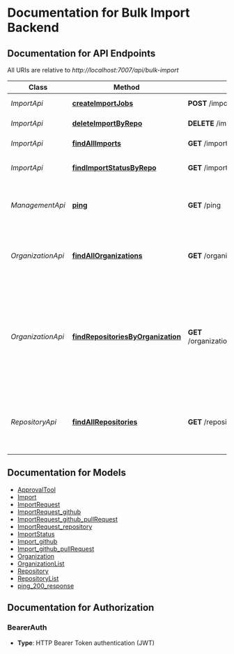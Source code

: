 # Documentation for Bulk Import Backend

<a name="documentation-for-api-endpoints"></a>
## Documentation for API Endpoints

All URIs are relative to *http://localhost:7007/api/bulk-import*

| Class | Method | HTTP request | Description |
|------------ | ------------- | ------------- | -------------|
| *ImportApi* | [**createImportJobs**](Apis/ImportApi.md#createimportjobs) | **POST** /imports | Submit Import Jobs |
*ImportApi* | [**deleteImportByRepo**](Apis/ImportApi.md#deleteimportbyrepo) | **DELETE** /import/by-repo | Delete Import by repository |
*ImportApi* | [**findAllImports**](Apis/ImportApi.md#findallimports) | **GET** /imports | Fetch Import Jobs |
*ImportApi* | [**findImportStatusByRepo**](Apis/ImportApi.md#findimportstatusbyrepo) | **GET** /import/by-repo | Get Import Status by repository |
| *ManagementApi* | [**ping**](Apis/ManagementApi.md#ping) | **GET** /ping | Check the health of the Bulk Import backend router |
| *OrganizationApi* | [**findAllOrganizations**](Apis/OrganizationApi.md#findallorganizations) | **GET** /organizations | Fetch Organizations accessible by Backstage Github Integrations |
*OrganizationApi* | [**findRepositoriesByOrganization**](Apis/OrganizationApi.md#findrepositoriesbyorganization) | **GET** /organizations/{organizationName}/repositories | Fetch Repositories in the specified GitHub organization, provided it is accessible by any of the configured GitHub Integrations. |
| *RepositoryApi* | [**findAllRepositories**](Apis/RepositoryApi.md#findallrepositories) | **GET** /repositories | Fetch Organization Repositories accessible by Backstage Github Integrations |


<a name="documentation-for-models"></a>
## Documentation for Models

 - [ApprovalTool](./Models/ApprovalTool.md)
 - [Import](./Models/Import.md)
 - [ImportRequest](./Models/ImportRequest.md)
 - [ImportRequest_github](./Models/ImportRequest_github.md)
 - [ImportRequest_github_pullRequest](./Models/ImportRequest_github_pullRequest.md)
 - [ImportRequest_repository](./Models/ImportRequest_repository.md)
 - [ImportStatus](./Models/ImportStatus.md)
 - [Import_github](./Models/Import_github.md)
 - [Import_github_pullRequest](./Models/Import_github_pullRequest.md)
 - [Organization](./Models/Organization.md)
 - [OrganizationList](./Models/OrganizationList.md)
 - [Repository](./Models/Repository.md)
 - [RepositoryList](./Models/RepositoryList.md)
 - [ping_200_response](./Models/ping_200_response.md)


<a name="documentation-for-authorization"></a>
## Documentation for Authorization

<a name="BearerAuth"></a>
### BearerAuth

- **Type**: HTTP Bearer Token authentication (JWT)

